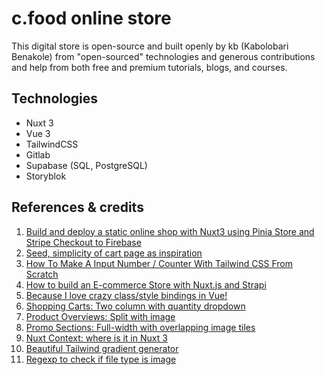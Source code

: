 # c.food online store
This digital store is open-source and built openly by kb (Kabolobari Benakole) from "open-sourced" technologies and generous contributions and help from both free and premium tutorials, blogs, and courses.


## Technologies
* Nuxt 3
* Vue 3
* TailwindCSS
* Gitlab
* Supabase (SQL, PostgreSQL)
* Storyblok


## References & credits
1. [Build and deploy a static online shop with Nuxt3 using Pinia Store and Stripe Checkout to Firebase](https://keith-mifsud.me/blog/build-and-deploy-nuxt3-static-site-with-pinia-and-stripe-checkout-on-firebase)
2. [Seed, simplicity of cart page as inspiration](https://seed.com/cart?cart=syn-wk)
3. [How To Make A Input Number / Counter With Tailwind CSS From Scratch](https://www.tailwindcsscomponent.com/number-input-counter)
4. [How to build an E-commerce Store with Nuxt.js and Strapi](https://strapi.io/blog/how-to-build-an-e-commerce-store-with-nuxt-js-and-strapi)
5. [Because I love crazy class/style bindings in Vue!](https://vuejs.org/guide/essentials/class-and-style.html)
6. [Shopping Carts: Two column with quantity dropdown](https://tailwindui.com/components/ecommerce/components/shopping-carts#component-62d97a81daaa3dbe21ece61a58cdd0f8)
7. [Product Overviews: Split with image](https://tailwindui.com/components/ecommerce/components/product-overviews#component-7343b727d03bb437b9617fb26bf35021)
8. [Promo Sections: Full-width with overlapping image tiles](https://tailwindui.com/components/ecommerce/components/promo-sections#component-a63bf3a5e5430e5ba171ad153687d87d)
9. [Nuxt Context: where is it in Nuxt 3](https://krutiepatel.com/blog/nuxt-context-where-is-it-in-nuxt-3/)
10. [Beautiful Tailwind gradient generator](https://hypercolor.dev/generator)
11. [Regexp to check if file type is image](https://stackoverflow.com/questions/30994015/regexp-to-check-if-file-is-image#30994033)
